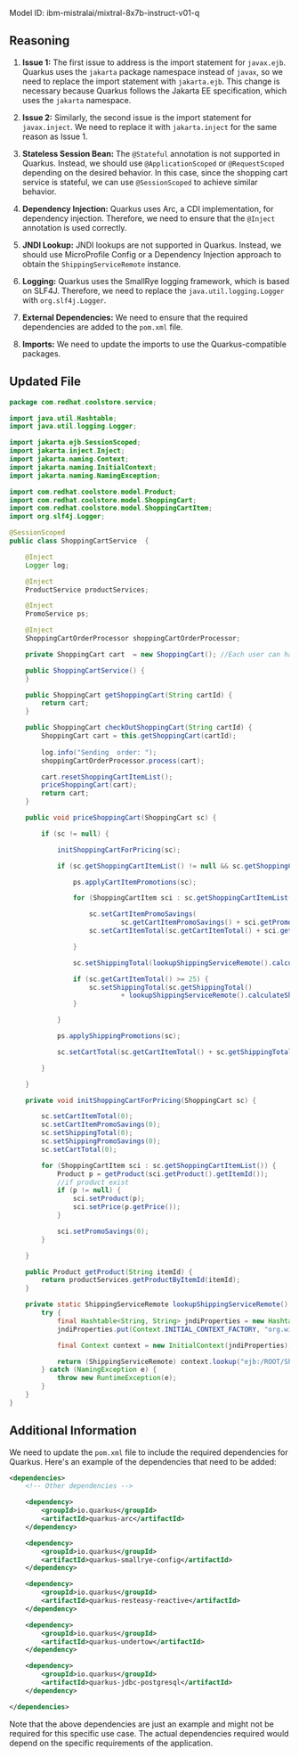 Model ID: ibm-mistralai/mixtral-8x7b-instruct-v01-q

## Reasoning

1. **Issue 1:** The first issue to address is the import statement for `javax.ejb`. Quarkus uses the `jakarta` package namespace instead of `javax`, so we need to replace the import statement with `jakarta.ejb`. This change is necessary because Quarkus follows the Jakarta EE specification, which uses the `jakarta` namespace.

2. **Issue 2:** Similarly, the second issue is the import statement for `javax.inject`. We need to replace it with `jakarta.inject` for the same reason as Issue 1.

3. **Stateless Session Bean:** The `@Stateful` annotation is not supported in Quarkus. Instead, we should use `@ApplicationScoped` or `@RequestScoped` depending on the desired behavior. In this case, since the shopping cart service is stateful, we can use `@SessionScoped` to achieve similar behavior.

4. **Dependency Injection:** Quarkus uses Arc, a CDI implementation, for dependency injection. Therefore, we need to ensure that the `@Inject` annotation is used correctly.

5. **JNDI Lookup:** JNDI lookups are not supported in Quarkus. Instead, we should use MicroProfile Config or a Dependency Injection approach to obtain the `ShippingServiceRemote` instance.

6. **Logging:** Quarkus uses the SmallRye logging framework, which is based on SLF4J. Therefore, we need to replace the `java.util.logging.Logger` with `org.slf4j.Logger`.

7. **External Dependencies:** We need to ensure that the required dependencies are added to the `pom.xml` file.

8. **Imports:** We need to update the imports to use the Quarkus-compatible packages.

## Updated File

```java
package com.redhat.coolstore.service;

import java.util.Hashtable;
import java.util.logging.Logger;

import jakarta.ejb.SessionScoped;
import jakarta.inject.Inject;
import jakarta.naming.Context;
import jakarta.naming.InitialContext;
import jakarta.naming.NamingException;

import com.redhat.coolstore.model.Product;
import com.redhat.coolstore.model.ShoppingCart;
import com.redhat.coolstore.model.ShoppingCartItem;
import org.slf4j.Logger;

@SessionScoped
public class ShoppingCartService  {

    @Inject
    Logger log;

    @Inject
    ProductService productServices;

    @Inject
    PromoService ps;

    @Inject
    ShoppingCartOrderProcessor shoppingCartOrderProcessor;

    private ShoppingCart cart  = new ShoppingCart(); //Each user can have multiple shopping carts (tabbed browsing)

    public ShoppingCartService() {
    }

    public ShoppingCart getShoppingCart(String cartId) {
        return cart;
    }

    public ShoppingCart checkOutShoppingCart(String cartId) {
        ShoppingCart cart = this.getShoppingCart(cartId);
      
        log.info("Sending  order: ");
        shoppingCartOrderProcessor.process(cart);

        cart.resetShoppingCartItemList();
        priceShoppingCart(cart);
        return cart;
    }

    public void priceShoppingCart(ShoppingCart sc) {

        if (sc != null) {

            initShoppingCartForPricing(sc);

            if (sc.getShoppingCartItemList() != null && sc.getShoppingCartItemList().size() > 0) {

                ps.applyCartItemPromotions(sc);

                for (ShoppingCartItem sci : sc.getShoppingCartItemList()) {

                    sc.setCartItemPromoSavings(
                            sc.getCartItemPromoSavings() + sci.getPromoSavings() * sci.getQuantity());
                    sc.setCartItemTotal(sc.getCartItemTotal() + sci.getPrice() * sci.getQuantity());

                }

                sc.setShippingTotal(lookupShippingServiceRemote().calculateShipping(sc));

                if (sc.getCartItemTotal() >= 25) {
                    sc.setShippingTotal(sc.getShippingTotal()
                            + lookupShippingServiceRemote().calculateShippingInsurance(sc));
                }

            }

            ps.applyShippingPromotions(sc);

            sc.setCartTotal(sc.getCartItemTotal() + sc.getShippingTotal());

        }

    }

    private void initShoppingCartForPricing(ShoppingCart sc) {

        sc.setCartItemTotal(0);
        sc.setCartItemPromoSavings(0);
        sc.setShippingTotal(0);
        sc.setShippingPromoSavings(0);
        sc.setCartTotal(0);

        for (ShoppingCartItem sci : sc.getShoppingCartItemList()) {
            Product p = getProduct(sci.getProduct().getItemId());
            //if product exist
            if (p != null) {
                sci.setProduct(p);
                sci.setPrice(p.getPrice());
            }

            sci.setPromoSavings(0);
        }

    }

    public Product getProduct(String itemId) {
        return productServices.getProductByItemId(itemId);
    }

	private static ShippingServiceRemote lookupShippingServiceRemote() {
        try {
            final Hashtable<String, String> jndiProperties = new Hashtable<>();
            jndiProperties.put(Context.INITIAL_CONTEXT_FACTORY, "org.wildfly.naming.client.WildFlyInitialContextFactory");

            final Context context = new InitialContext(jndiProperties);

            return (ShippingServiceRemote) context.lookup("ejb:/ROOT/ShippingService!" + ShippingServiceRemote.class.getName());
        } catch (NamingException e) {
            throw new RuntimeException(e);
        }
    }
}
```

## Additional Information

We need to update the `pom.xml` file to include the required dependencies for Quarkus. Here's an example of the dependencies that need to be added:

```xml
<dependencies>
    <!-- Other dependencies -->

    <dependency>
        <groupId>io.quarkus</groupId>
        <artifactId>quarkus-arc</artifactId>
    </dependency>

    <dependency>
        <groupId>io.quarkus</groupId>
        <artifactId>quarkus-smallrye-config</artifactId>
    </dependency>

    <dependency>
        <groupId>io.quarkus</groupId>
        <artifactId>quarkus-resteasy-reactive</artifactId>
    </dependency>

    <dependency>
        <groupId>io.quarkus</groupId>
        <artifactId>quarkus-undertow</artifactId>
    </dependency>

    <dependency>
        <groupId>io.quarkus</groupId>
        <artifactId>quarkus-jdbc-postgresql</artifactId>
    </dependency>

</dependencies>
```

Note that the above dependencies are just an example and might not be required for this specific use case. The actual dependencies required would depend on the specific requirements of the application.